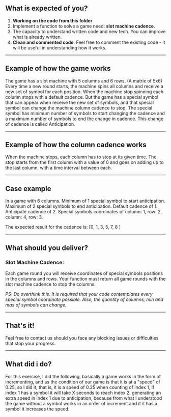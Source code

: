 ## What is expected of you?

1. **Working on the code from this folder**
2. Implement a function to solve a game need: **slot machine cadence**.
3. The capacity to understand written code and new tech. You can improve what is already written.
4. **Clean and commented code**. Feel free to comment the existing code - it will be useful in understanding how it works.

---

## Example of how the game works

The game has a slot machine with 5 columns and 6 rows. (A matrix of 5x6)
Every time a new round starts, the machine spins all columns and receive a new set of symbol for each position.
When the machine stop spinning each column stops with a default cadence.
But the game has a special symbol that can appear when receive the new set of symbols,
and that special symbol can change the machine column cadence to stop.
The special symbol has minimum number of symbols to start changing the cadence and a maximum number of symbols to end the change in cadence.
This change of cadence is called Anticipation.

---

## Example of how the column cadence works

When the machine stops, each column has to stop at its given time.
The stop starts from the first column with a value of 0 and goes on adding up to the last column, with a time interval between each.

---

## Case example

In a game with 6 columns.
Minimum of 1 special symbol to start anticipation.
Maximum of 2 special symbols to end anticipation.
Default cadence of 1.
Anticipate cadence of 2.
Special symbols coordinates of column: 1, row: 2, column: 4, row: 3.

The expected result for the cadence is: [0, 1, 3, 5, 7, 8 ]

---

## What should you deliver?

### Slot Machine Cadence:

Each game round you will receive coordinates of special symbols positions in the columns and rows.
Your function must return all game rounds with the slot machine cadence to stop the columns.

_PS: Do overthink this. It is required that your code contemplates every special symbol coordinate possible. Also, the quantity of columns, min and max of symbols can change._

---

## That's it!

Feel free to contact us should you face any blocking issues or difficulties that stop your progress.

---

## What did i do?

For this exercise, I did the following, basically a game works in the form of incrementing, and as the condition of our game is that it is at a "speed" of 0.25, so I did it, that is, it is a speed of 0.25 when counting of index 1, if index 1 has a symbol it will take X seconds to reach index 2, generating an extra speed in index 1 due to anticipation, because from what I understood the game without a symbol works in an order of increment and if it has a symbol it increases the speed.

